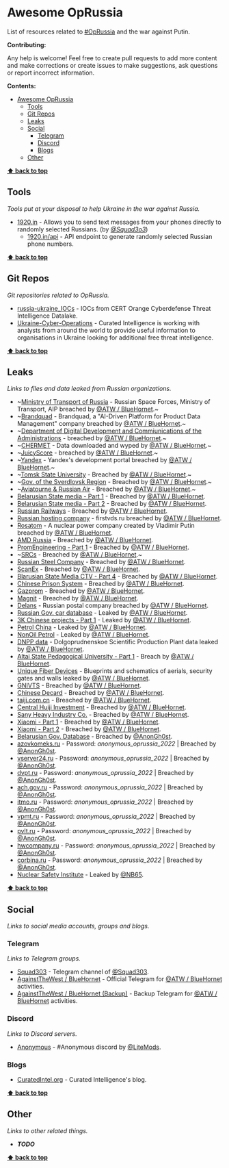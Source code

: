 # Awesome OpRussia

List of resources related to [#OpRussia](https://twitter.com/hashtag/OpRussia) and the war against Putin.

**Contributing:**

Any help is welcome! Feel free to create pull requests to add more content and make corrections or create issues to make suggestions, ask questions or report incorrect information.

**Contents:**

- [Awesome OpRussia](#awesome-oprussia)
  - [Tools](#tools)
  - [Git Repos](#git-repos)
  - [Leaks](#leaks)
  - [Social](#social)
    - [Telegram](#telegram)
    - [Discord](#discord)
    - [Blogs](#blogs)
  - [Other](#other)

**[⬆ back to top](#awesome-oprussia)**

## Tools

_Tools put at your disposal to help Ukraine in the war against Russia._

- [1920.in](http://1920.in) - Allows you to send text messages from your phones directly to randomly selected Russians. (by [_@Squad3o3_](https://twitter.com/squad3o3))
  - [1920.in/api](http://1920.in/api) - API endpoint to generate randomly selected Russian phone numbers.

**[⬆ back to top](#awesome-oprussia)**

## Git Repos

_Git repositories related to OpRussia._

- [russia-ukraine_IOCs](https://github.com/Orange-Cyberdefense/russia-ukraine_IOCs) - IOCs from CERT Orange Cyberdefense Threat Intelligence Datalake.
- [Ukraine-Cyber-Operations](https://github.com/curated-intel/Ukraine-Cyber-Operations) - Curated Intelligence is working with analysts from around the world to provide useful information to organisations in Ukraine looking for additional free threat intelligence.

**[⬆ back to top](#awesome-oprussia)**

## Leaks

_Links to files and data leaked from Russian organizations._

- ~[Ministry of Transport of Russia](https://cloud.cynthiaai.de/s/9mMWNCj64Z5wE6A) - Russian Space Forces, Ministry of Transport, AIP breached by [@ATW / BlueHornet][@ATW].~
- ~[Brandquad](https://cloud.cynthiaai.de/s/m2MTZqMSjd7sjwN) - Brandquad, a "AI-Driven Platform for Product Data Management" company breached by [@ATW / BlueHornet][@ATW].~
- ~[Department of Digital Development and Commiunications of the Administrations](https://cloud.cynthiaai.de/s/8osnSpdHPRnHkDY) - breached by [@ATW / BlueHornet][@ATW].~
- ~[CHERMET](https://chermet29.ru/) - Data downloaded and wyped by [@ATW / BlueHornet][@ATW].~
- ~[JuicyScore](https://cloud.cynthiaai.de/s/9tJZ5mpgFoXpWXy) - breached by [@ATW / BlueHornet][@ATW].~
- ~[Yandex](https://cloud.cynthiaai.de/s/j4p52XxgM7mZQJb) - Yandex's development portal breached by [@ATW / BlueHornet][@ATW].~
- ~[Tomsk State University](https://cloud.cynthiaai.de/s/2smc3Jd5kctRFAj) - Breached by [@ATW / BlueHornet][@ATW].~
- ~[Gov. of the Sverdlovsk Region](https://cloud.cynthiaai.de/s/Bqzesza4d8wP89s) - Breached by [@ATW / BlueHornet][@ATW].~
- ~[Aviatourne & Russian Air](https://cloud.cynthiaai.de/s/mQCzHidRRPAZNsZ) - Breached by [@ATW / BlueHornet][@ATW].~
- [Belarusian State media - Part 1](https://ipfs.io/ipfs/QmUugLh792jpwrtasWAmhXqyjjajGkw6YdqVfpDPTfu7ok) - Breached by [@ATW / BlueHornet][@ATW].
- [Belarusian State media - Part 2](https://anonfiles.com/feD1X2Kfx7/Part_2_-_State_media_7z) - Breached by [@ATW / BlueHornet][@ATW].
- [Russian Railways](https://anonfiles.com/7fQ8Z7K0x9/Russian_Rail_7z) - Breached by [@ATW / BlueHornet][@ATW].
- [Russian hosting company](https://anonfiles.com/n6P6b1Lax5/Russian_hosting_company_7z) - firstvds.ru breached by [@ATW / BlueHornet][@ATW].
- [Rosatom](https://anonfiles.com/VaX9b9Lexc/Russian_Power_Vlad_7z) - A nuclear power company created by Vladimir Putin breached by [@ATW / BlueHornet][@ATW].
- [AMD Russia](https://anonfiles.com/b8WeFbL2xb/AMD_7z) - Breached by [@ATW / BlueHornet][@ATW].
- [PromEngineering - Part 1](https://anonfiles.com/P9W1F7L6x5/PromEngineering_p1_7z) - Breached by [@ATW / BlueHornet][@ATW].
- ~[SRCs](https://cloud.cynthiaai.de/s/Xjx3fbEWA7SALXK) - Breached by [@ATW / BlueHornet][@ATW].~
- [Russian Steel Company](https://anonfiles.com/z1X3FeL2x6/steel_last_7z) - Breached by [@ATW / BlueHornet][@ATW].
- [ScanEx](https://anonfiles.com/V8eeGdL6xc/Scanex_._ru_7z) - Breached by [@ATW / BlueHornet][@ATW].
- [Blarusian State Media CTV - Part 4](https://anonfiles.com/Z9j5G9L9x5/Part_4_-_state_media_7z) - Breached by [@ATW / BlueHornet][@ATW].
- [Chinese Prison System](https://anonfiles.com/v310T2L4x3/Chinese_Prison_System_7z) - Breached by [@ATW / BlueHornet][@ATW].
- [Gazprom](https://anonfiles.com/F7ddVdL6x7/Gazprom_7z) - Breached by [@ATW / BlueHornet][@ATW].
- [Magnit](https://anonfiles.com/N3d1V1Lax2/magnit.ru_zip) - Breached by [@ATW / BlueHornet][@ATW].
- [Delans](https://anonfiles.com/554bV1Lbx5/Delans_zip) - Russian postal company breached by [@ATW / BlueHornet][@ATW].
- [Russian Gov. car database](https://ufile.io/tyh20vaf) - Leaked by [@ATW / BlueHornet][@ATW].
- [3K Chinese projects - Part 1](https://anonfiles.com/b3WaY9L7x5/cnsrcs_zip) - Leaked by [@ATW / BlueHornet][@ATW].
- [Petrol China](https://anonfiles.com/T5q7ZeLcx8/PetroChina-master_zip) - Leaked by [@ATW / BlueHornet][@ATW].
- [NonOil Petrol](https://anonfiles.com/n1s0ZdLdxa/NonOilReport-master_zip) - Leaked by [@ATW / BlueHornet][@ATW].
- [DNPP data](https://anonfiles.com/hbT2aeM2xf/DNPP_Part_1_7z) - Dolgoprudnenskoe Scientific Production Plant data leaked by [@ATW / BlueHornet][@ATW].
- [Altai State Pedagogical University - Part 1](https://anonfiles.com/ndT4h4Mfxb/Federal_State_Budgetary_Educational_Institution_of_Higher_Education_Altai_State_Pedagogical_University_of_the_Russian_Federation_-_Open_7z) - Breach by [@ATW / BlueHornet][@ATW].
- [Unique Fiber Devices](https://anonfiles.com/fb67j8M2xe/Unique_Fiber_Devices_7z) - Blueprints and schematics of aerials, security gates and walls leaked by [@ATW / BlueHornet][@ATW].
- [GNIVTS](https://anonfiles.com/P0x7n9Mdx0/gnivc_zip) - Breached by [@ATW / BlueHornet][@ATW].
- [Chinese Decard](https://anonfiles.com/P425n2M0xc/decard_zip) - Breached by [@ATW / BlueHornet][@ATW].
- [taiji.com.cn](https://anonfiles.com/ZdFdn5Mex4/TJ_zip) - Breached by [@ATW / BlueHornet][@ATW].
- [Central Huiji Investment](https://anonfiles.com/rbM6n7Mfxf/bank_zip) - Breached by [@ATW / BlueHornet][@ATW].
- [Sany Heavy Industry Co.](https://anonfiles.com/remaofM9x7/sany_zip) - Breached by [@ATW / BlueHornet][@ATW].
- [Xiaomi - Part 1](https://anonfiles.com/Jc1do3Max1/Xiaomi_Cloud_rar) - Breached by [@ATW / BlueHornet][@ATW].
- [Xiaomi - Part 2](https://anonfiles.com/z5N4o5M6x3/xiaomi_rar) - Breached by [@ATW / BlueHornet][@ATW].
- [Belarusian Gov. Database](https://pastebin.com/raw/D62mgG5D) - Breached by [@AnonGh0st].
- [azovkomeks.ru](https://t.co/LhhmkBqBYE) - Password: _anonymous_oprussia_2022_ | Breached by [@AnonGh0st].
- [vserver24.ru](https://t.co/Eq9MHjFExU) - Password: _anonymous_oprussia_2022_ | Breached by [@AnonGh0st].
- [dvpt.ru](https://t.co/Wt5Svd07J3) - Password: _anonymous_oprussia_2022_ | Breached by [@AnonGh0st].
- [ach.gov.ru](https://t.co/fp9KxM8R4p) - Password: _anonymous_oprussia_2022_ | Breached by [@AnonGh0st].
- [itmo.ru](https://t.co/aVlXWl1edU) - Password: _anonymous_oprussia_2022_ | Breached by [@AnonGh0st].
- [vpmt.ru](https://t.co/ibHRc2EWVR) - Password: _anonymous_oprussia_2022_ | Breached by [@AnonGh0st].
- [pvlt.ru](https://t.co/tqw4luqfT9) - Password: _anonymous_oprussia_2022_ | Breached by [@AnonGh0st].
- [hwcompany.ru](https://t.co/zyaO5dBA7r) - Password: _anonymous_oprussia_2022_ | Breached by [@AnonGh0st].
- [corbina.ru](https://t.co/2rRAav16Rr) - Password: _anonymous_oprussia_2022_ | Breached by [@AnonGh0st].
- [Nuclear Safety Institute](https://mega.nz/file/vPARVYYL#DNJ29ObPDn2pfq5FZ0-hzDDeP_f_mJkEPjbZ5FTGTIk) - Leaked by [@NB65].

**[⬆ back to top](#awesome-oprussia)**

## Social

_Links to social media accounts, groups and blogs._

### Telegram

_Links to Telegram groups._

- [Squad303](https://t.me/squad3o3) - Telegram channel of [@Squad303].
- [AgainstTheWest / BlueHornet](https://t.me/ATW2022) - Official Telegram for [@ATW / BlueHornet][@ATW] activities.
- [AgainstTheWest / BlueHornet (Backup)](https://t.me/ATW2022Backup) - Backup Telegram for [@ATW / BlueHornet][@ATW] activities.

### Discord

_Links to Discord servers._

- [Anonymous](https://discord.gg/thecollective) - \#Anonymous discord by [@LiteMods].

### Blogs

- [CuratedIntel.org](https://www.curatedintel.org/2021/08/welcome.html) - Curated Intelligence's blog.

**[⬆ back to top](#awesome-oprussia)**

## Other

_Links to other related things._

- _**TODO**_

**[⬆ back to top](#awesome-oprussia)**

[@ATW]: https://twitter.com/_Blue_hornet
[@Squad303]: https://twitter.com/squad3o3
[@LiteMods]: https://twitter.com/LiteMods
[@AnonGh0st]: https://twitter.com/JoanneHuggins6
[@NB65]: https://twitter.com/xxNB65
